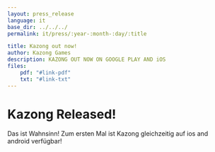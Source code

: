 ```yaml
---
layout: press_release
language: it
base_dir: ../../../
permalink: it/press/:year-:month-:day/:title

title: Kazong out now!
author: Kazong Games
description: KAZONG OUT NOW ON GOOGLE PLAY AND iOS
files:
    pdf: "#link-pdf"
    txt: "#link-txt"
---
```


# Kazong Released!

Das ist Wahnsinn! Zum ersten Mal ist Kazong gleichzeitig auf ios and android verfügbar!
